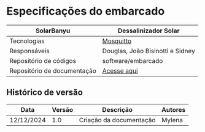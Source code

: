 # Especificações do embarcado

|SolarBanyu | Dessalinizador Solar |
|--|--|
| Tecnologias | [Mosquitto](https://mosquitto.org/)|
| Responsáveis | Douglas, João Bisinotti e Sidney |
| Repositório de códigos | software/embarcado |
| Repositório de documentação| [Acesse aqui](https://documentacao-relatorio-2d8035.gitlab.io/) |

## Histórico de versão
| Data | Versão | Descrição | Autores | 
|-------|------|-----------|------------|
| 12/12/2024  | 1.0 | Criação da documentação| Mylena |  
